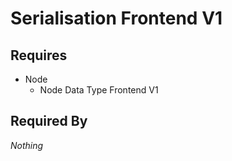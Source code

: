 # Serialisation Frontend V1



## Requires

- Node
    - Node Data Type Frontend V1

## Required By

*Nothing*